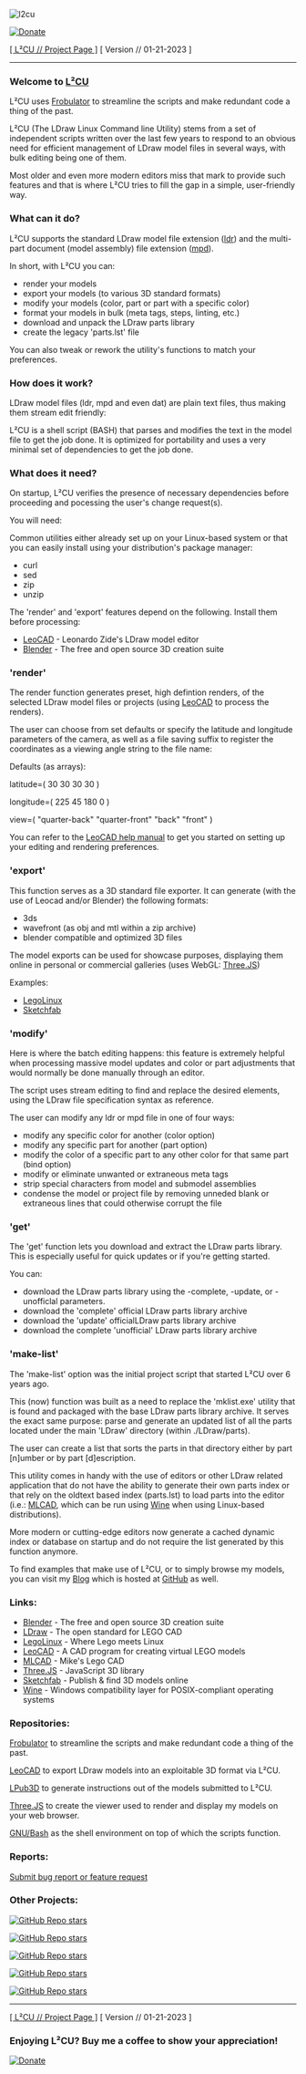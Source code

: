 ![l2cu](https://raw.githubusercontent.com/nathaneltitane/l2cu/main/l2cu.svg)

[![Donate](https://img.shields.io/badge/Buy_Me_A_Coffee-2f343f.svg?style=for-the-badge&logo=buymeacoffee&label=Donate)](https://buymeacoffee.com/nathaneltitane)

[[ L²CU // Project Page ]](https://github.com/nathaneltitane/l2cu) [ Version // 01-21-2023 ]

---

### Welcome to [L²CU](https://l2cu.app)

L²CU uses [Frobulator](https://github.com/nathaneltitane/frobulator) to streamline the scripts and make redundant code a thing of the past.

L²CU (The LDraw Linux Command line Utility) stems from a set of independent scripts written over the last few years to respond to an obvious need for efficient management of LDraw model files in several ways, with bulk editing being one of them.

Most older and even more modern editors miss that mark to provide such features and that is where L²CU tries to fill the gap in a simple, user-friendly way.

### What can it do?

L²CU supports the standard LDraw model file extension ([ldr](https://www.ldraw.org/article/218.html)) and the multi-part document (model assembly) file extension ([mpd](https://www.ldraw.org/article/47.html)).

In short, with L²CU you can:
- render your models
- export your models (to various 3D standard formats)
- modify your models (color, part or part with a specific color)
- format your models in bulk (meta tags, steps, linting, etc.)
- download and unpack the LDraw parts library
- create the legacy 'parts.lst' file

You can also tweak or rework the utility's functions to match your preferences.

### How does it work?

LDraw model files (ldr, mpd and even dat) are plain text files, thus making them stream edit friendly:

L²CU is a shell script (BASH) that parses and modifies the text in the model file to get the job done.
It is optimized for portability and uses a very minimal set of dependencies to get the job done.

### What does it need?

On startup, L²CU verifies the presence of necessary dependencies before proceeding and pocessing the user's change request(s).

You will need:

Common utilities either already set up on your Linux-based system or that you can easily install using your distribution's package manager:

- curl
- sed
- zip
- unzip

The 'render' and 'export' features depend on the following. Install them before processing:

- [LeoCAD](https://github.com/leozide/leocad) - Leonardo Zide's LDraw model editor
- [Blender](https://www.blender.org) - The free and open source 3D creation suite

### 'render'

The render function generates preset, high defintion renders, of the selected LDraw model files or projects (using [LeoCAD](https://github.com/leozide/leocad) to process the renders).

The user can choose from set defaults or specify the latitude and longitude parameters of the camera, as well as a file saving suffix to register the coordinates as a viewing angle string to the file name:

Defaults (as arrays):

latitude=(
	30
	30
	30
	30
)

longitude=(
	225
	45
	180
	0
)

view=(
	"quarter-back"
	"quarter-front"
	"back"
	"front"
)

You can refer to the [LeoCAD help manual](https://www.leocad.org/docs/start.html) to get you started on setting up your editing and rendering preferences.

### 'export'

This function serves as a 3D standard file exporter.
It can generate (with the use of Leocad and/or Blender) the following formats:

- 3ds
- wavefront (as obj and mtl within a zip archive)
- blender compatible and optimized 3D files

The model exports can be used for showcase purposes, displaying them online in personal or commercial galleries (uses WebGL: [Three.JS](https://threejs.org/))

Examples:

- [LegoLinux](https://legolinux.com)
- [Sketchfab](https://sketchfab.com)

### 'modify'

Here is where the batch editing happens: this feature is extremely helpful when processing massive model updates and color or part adjustments that would normally be done manually through an editor.

The script uses stream editing to find and replace the desired elements, using the LDraw file specification syntax as reference.

The user can modify any ldr or mpd file in one of four ways:

- modify any specific color for another (color option)
- modify any specific part for another (part option)
- modify the color of a specific part to any other color for that same part (bind option)
- modify or eliminate unwanted or extraneous meta tags
- strip special characters from model and submodel assemblies
- condense the model or project file by removing unneded blank or extraneous lines that could otherwise corrupt the file

### 'get'

The 'get' function lets you download and extract the LDraw parts library. This is especially useful for quick updates or if you're getting started.

You can:

- download the LDraw parts library using the -complete, -update, or -unofficlal parameters.
- download the 'complete' official LDraw parts library archive
- download the 'update' officialLDraw parts library archive
- download the complete 'unofficial' LDraw parts library archive

### 'make-list'

The 'make-list' option was the initial project script that started L²CU over 6 years ago.

This (now) function was built as a need to replace the 'mklist.exe' utility that is found and packaged with the base LDraw parts library archive.
It serves the exact same purpose: parse and generate an updated list of all the parts located under the main 'LDraw' directory (within ./LDraw/parts).

The user can create a list that sorts the parts in that directory either by part [n]umber or by part [d]escription.

This utility comes in handy with the use of editors or other LDraw related application that do not have the ability to generate their own parts index or that rely on the oldtext based index (parts.lst) to load parts into the editor (i.e.: [MLCAD](http://mlcad.lm-software.com/), which can be run using [Wine](https://www.winehq.org/) when using Linux-based distributions).

More modern or cutting-edge editors now generate a cached dynamic index or database on startup and do not require the list generated by this function anymore.

To find examples that make use of L²CU, or to simply browse my models, you can visit my [Blog](https://legolinux.com) which is hosted at [GitHub](https://github.com/nathaneltitane/legolinux) as well.

### Links:

- [Blender](https://www.blender.org) - The free and open source 3D creation suite
- [LDraw](https://www.LDraw.org) - The open standard for LEGO CAD
- [LegoLinux](https://legolinux.com) - Where Lego meets Linux
- [LeoCAD](https://leocad.org) - A CAD program for creating virtual LEGO models
- [MLCAD](http://mlcad.lm-software.com/) - Mike's Lego CAD
- [Three.JS](https://threejs.org) - JavaScript 3D library
- [Sketchfab](https://sketchfab.com) - Publish & find 3D models online
- [Wine](https://www.winehq.org/) - Windows compatibility layer for POSIX-compliant operating systems

### Repositories:

[Frobulator](https://github.com/nathaneltitane/frobulator) to streamline the scripts and make redundant code a thing of the past.

[LeoCAD](https://github.com/leozide/leocad) to export LDraw models into an exploitable 3D format via L²CU.

[LPub3D](https://github.com/trevorsandy/lpub3d) to generate instructions out of the models submitted to L²CU.

[Three.JS](https://github.com/mrdoob/three.js) to create the viewer used to render and display my models on your web browser.

[GNU/Bash](https://github.com/gitGNU/gnu_bash) as the shell environment on top of which the scripts function.

### Reports:

[Submit bug report or feature request](https://github.com/nathaneltitane/l2cu/issues)

### Other Projects:

[![GitHub Repo stars](https://img.shields.io/github/stars/nathaneltitane/dextop?style=for-the-badge&logo=gnubash&logoColor=ffffff&label=DEXTOP)](https://github.com/nathaneltitane/dextop)

[![GitHub Repo stars](https://img.shields.io/github/stars/nathaneltitane/frobulator?style=for-the-badge&logo=gnubash&logoColor=ffffff&label=FROBULATOR)](https://github.com/nathaneltitane/frobulator)

[![GitHub Repo stars](https://img.shields.io/github/stars/nathaneltitane/terminal?style=for-the-badge&logo=gnubash&logoColor=ffffff&label=TERMINAL)](https://github.com/nathaneltitane/terminal)

[![GitHub Repo stars](https://img.shields.io/github/stars/nathaneltitane/legolinux?style=for-the-badge&logo=gnubash&logoColor=ffffff&label=LEGO//LINUX)](https://github.com/nathaneltitane/legolinux)

[![GitHub Repo stars](https://img.shields.io/github/stars/nathaneltitane/nathaneltitane?style=for-the-badge&logo=gnubash&logoColor=ffffff&label=NATHANEL+TITANE)](https://github.com/nathaneltitane/nathaneltitane)

---

[[ L²CU // Project Page ]](https://github.com/nathaneltitane/l2cu) [ Version // 01-21-2023 ]

### Enjoying L²CU? Buy me a coffee to show your appreciation!

[![Donate](https://img.shields.io/badge/Buy_Me_A_Coffee-2f343f.svg?style=for-the-badge&logo=buymeacoffee&label=Donate)](https://buymeacoffee.com/nathaneltitane)
